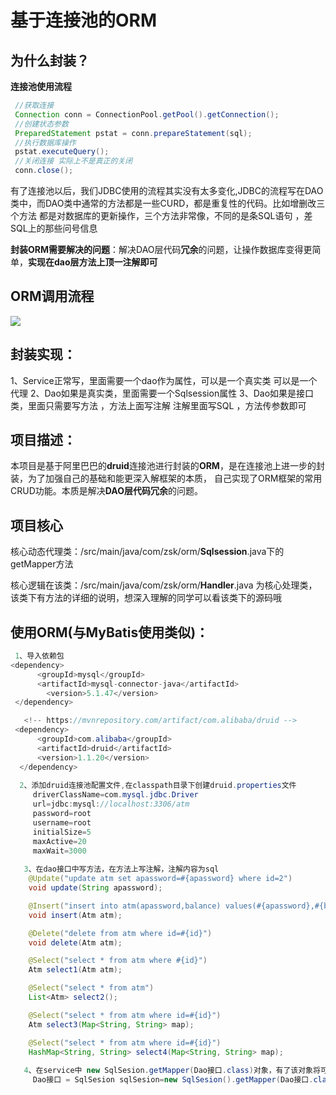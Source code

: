 # 基于连接池的ORM

## 为什么封装？

**连接池使用流程**

~~~java
 //获取连接
 Connection conn = ConnectionPool.getPool().getConnection();
 //创建状态参数
 PreparedStatement pstat = conn.prepareStatement(sql);
 //执行数据库操作
 pstat.executeQuery();
 //关闭连接 实际上不是真正的关闭
 conn.close();
~~~

有了连接池以后，我们JDBC使用的流程其实没有太多变化,JDBC的流程写在DAO类中，而DAO类中通常的方法都是一些CURD，都是重复性的代码。比如增删改三个方法 都是对数据库的更新操作，三个方法非常像，不同的是条SQL语句 ，差SQL上的那些问号信息

**封装ORM需要解决的问题**：解决DAO层代码**冗余**的问题，让操作数据库变得更简单，**实现在dao层方法上顶一注解即可**
## ORM调用流程

![](https://img-blog.csdnimg.cn/20210110151316881.jpg?x-oss-process=image/watermark,type_ZmFuZ3poZW5naGVpdGk,shadow_10,text_aHR0cHM6Ly9ibG9nLmNzZG4ubmV0L3oxMjQ1Njc4NDU1NA==,size_16,color_FFFFFF,t_70#pic_center)

## **封装实现**：

1、Service正常写，里面需要一个dao作为属性，可以是一个真实类  可以是一个代理
2、Dao如果是真实类，里面需要一个Sqlsession属性
3、Dao如果是接口类，里面只需要写方法 ，方法上面写注解  注解里面写SQL ，方法传参数即可


## 项目描述：

本项目是基于阿里巴巴的**druid**连接池进行封装的**ORM**，是在连接池上进一步的封装，为了加强自己的基础和能更深入解框架的本质， 自己实现了ORM框架的常用CRUD功能。本质是解决**DAO层代码冗余**的问题。

## 项目核心
核心动态代理类：/src/main/java/com/zsk/orm/**Sqlsession**.java下的getMapper方法

核心逻辑在该类：/src/main/java/com/zsk/orm/**Handler**.java 为核心处理类，该类下有方法的详细的说明，想深入理解的同学可以看该类下的源码哦

## 使用ORM(与MyBatis使用类似)：

```JAVA
 1、导入依赖包
<dependency>
      <groupId>mysql</groupId>
      <artifactId>mysql-connector-java</artifactId>
        <version>5.1.47</version>
 </dependency>

   <!-- https://mvnrepository.com/artifact/com.alibaba/druid -->
 <dependency>
      <groupId>com.alibaba</groupId>
      <artifactId>druid</artifactId>
      <version>1.1.20</version>
  </dependency>
     
  2、添加druid连接池配置文件,在classpath目录下创建druid.properties文件
     driverClassName=com.mysql.jdbc.Driver
     url=jdbc:mysql://localhost:3306/atm
     password=root
     username=root
     initialSize=5
     maxActive=20
     maxWait=3000
  
   3、在dao接口中写方法，在方法上写注解，注解内容为sql
    @Update("update atm set apassword=#{apassword} where id=2")
    void update(String apassword);

    @Insert("insert into atm(apassword,balance) values(#{apassword},#{balance})")
    void insert(Atm atm);

    @Delete("delete from atm where id=#{id}")
    void delete(Atm atm);

    @Select("select * from atm where #{id}")
    Atm select1(Atm atm);

    @Select("select * from atm")
    List<Atm> select2();

    @Select("select * from atm where id=#{id}")
    Atm select3(Map<String, String> map);

    @Select("select * from atm where id=#{id}")
    HashMap<String, String> select4(Map<String, String> map);
   
   4、在service中 new SqlSesion.getMapper(Dao接口.class)对象，有了该对象将可以使用ORM啦
     Dao接口 = SqlSesion sqlSesion=new SqlSesion().getMapper(Dao接口.class);
      
```






​		



